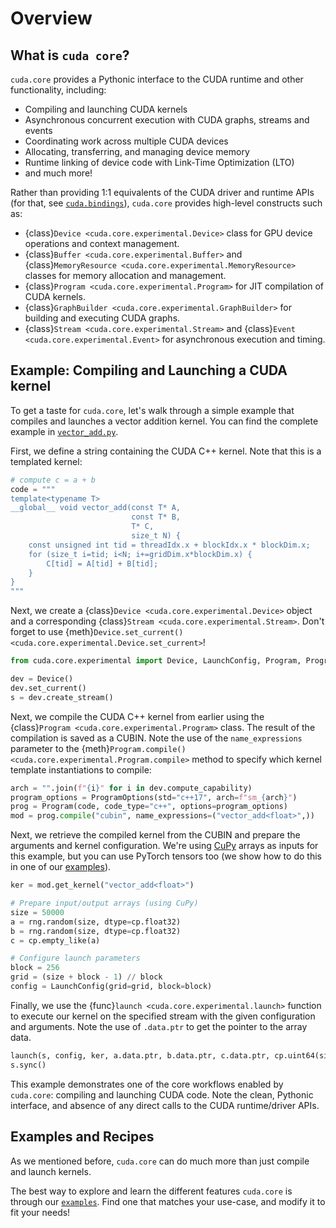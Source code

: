 # Overview

## What is `cuda core`?

`cuda.core` provides a Pythonic interface to the CUDA runtime and other functionality,
including:

- Compiling and launching CUDA kernels
- Asynchronous concurrent execution with CUDA graphs, streams and events
- Coordinating work across multiple CUDA devices
- Allocating, transferring, and managing device memory
- Runtime linking of device code with Link-Time Optimization (LTO)
- and much more!

Rather than providing 1:1 equivalents of the CUDA driver and runtime APIs
(for that, see [`cuda.bindings`][bindings]), `cuda.core` provides high-level constructs such as:

- {class}`Device <cuda.core.experimental.Device>` class for GPU device operations and context management.
- {class}`Buffer <cuda.core.experimental.Buffer>` and {class}`MemoryResource <cuda.core.experimental.MemoryResource>` classes for memory allocation and management.
- {class}`Program <cuda.core.experimental.Program>` for JIT compilation of CUDA kernels.
- {class}`GraphBuilder <cuda.core.experimental.GraphBuilder>` for building and executing CUDA graphs.
- {class}`Stream <cuda.core.experimental.Stream>` and {class}`Event <cuda.core.experimental.Event>` for asynchronous execution and timing.

## Example: Compiling and Launching a CUDA kernel

To get a taste for `cuda.core`, let's walk through a simple example that compiles and launches a vector addition kernel.
You can find the complete example in [`vector_add.py`][vector_add_example].

First, we define a string containing the CUDA C++ kernel. Note that this is a templated kernel:

```python
# compute c = a + b
code = """
template<typename T>
__global__ void vector_add(const T* A,
                           const T* B,
                           T* C,
                           size_t N) {
    const unsigned int tid = threadIdx.x + blockIdx.x * blockDim.x;
    for (size_t i=tid; i<N; i+=gridDim.x*blockDim.x) {
        C[tid] = A[tid] + B[tid];
    }
}
"""
```

Next, we create a {class}`Device <cuda.core.experimental.Device>` object
and a corresponding {class}`Stream <cuda.core.experimental.Stream>`.
Don't forget to use {meth}`Device.set_current() <cuda.core.experimental.Device.set_current>`!

```python
from cuda.core.experimental import Device, LaunchConfig, Program, ProgramOptions, launch

dev = Device()
dev.set_current()
s = dev.create_stream()
```

Next, we compile the CUDA C++ kernel from earlier using the {class}`Program <cuda.core.experimental.Program>` class.
The result of the compilation  is saved as a CUBIN.
Note the use of the `name_expressions` parameter to the {meth}`Program.compile() <cuda.core.experimental.Program.compile>` method to specify which kernel template instantiations to compile:

```python
arch = "".join(f"{i}" for i in dev.compute_capability)
program_options = ProgramOptions(std="c++17", arch=f"sm_{arch}")
prog = Program(code, code_type="c++", options=program_options)
mod = prog.compile("cubin", name_expressions=("vector_add<float>",))
```

Next, we retrieve the compiled kernel from the CUBIN and prepare the arguments and kernel configuration.
We're using [CuPy][cupy] arrays as inputs for this example, but you can use PyTorch tensors too
(we show how to do this in one of our [examples][examples]).

```python
ker = mod.get_kernel("vector_add<float>")

# Prepare input/output arrays (using CuPy)
size = 50000
a = rng.random(size, dtype=cp.float32)
b = rng.random(size, dtype=cp.float32)
c = cp.empty_like(a)

# Configure launch parameters
block = 256
grid = (size + block - 1) // block
config = LaunchConfig(grid=grid, block=block)
```

Finally, we use the {func}`launch <cuda.core.experimental.launch>` function to execute our kernel on the specified stream with the given configuration and arguments. Note the use of `.data.ptr` to get the pointer to the array data.

```python
launch(s, config, ker, a.data.ptr, b.data.ptr, c.data.ptr, cp.uint64(size))
s.sync()
```

This example demonstrates one of the core workflows enabled by `cuda.core`: compiling and launching CUDA code.
Note the clean, Pythonic interface, and absence of any direct calls to the CUDA runtime/driver APIs.

## Examples and Recipes

As we mentioned before, `cuda.core` can do much more than just compile and launch kernels.

The best way to explore and learn the different features `cuda.core` is through
our [`examples`][examples]. Find one that matches your use-case, and modify it to fit your needs!


[bindings]: https://nvidia.github.io/cuda-python/cuda-bindings/latest/
[cai]: https://numba.readthedocs.io/en/stable/cuda/cuda_array_interface.html
[cupy]: https://cupy.dev/
[dlpack]: https://dmlc.github.io/dlpack/latest/
[examples]: https://github.com/NVIDIA/cuda-python/tree/main/cuda_core/examples
[vector_add_example]: https://github.com/NVIDIA/cuda-python/tree/main/cuda_core/examples/vector_add.py

